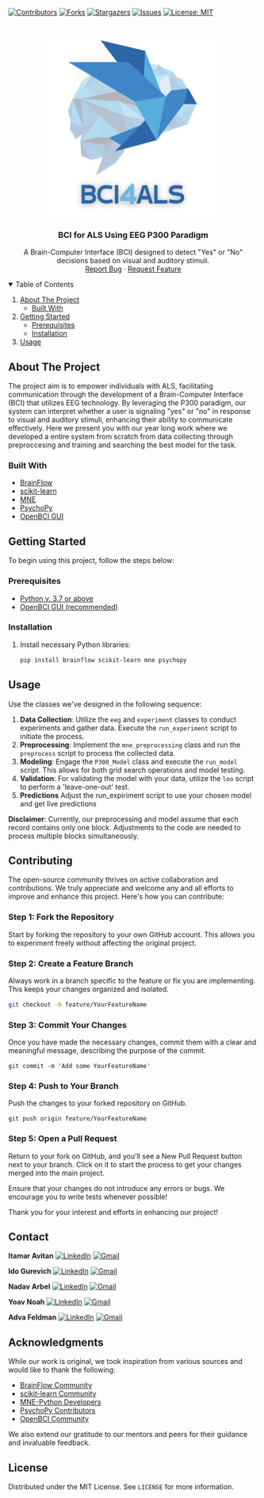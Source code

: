 
<!-- PROJECT SHIELDS -->
[![Contributors][contributors-shield]][contributors-url] [![Forks][forks-shield]][forks-url] [![Stargazers][stars-shield]][stars-url] 
[![Issues][issues-shield]][issues-url]
[![License: MIT](https://img.shields.io/badge/License-MIT-yellow.svg)](https://opensource.org/licenses/MIT)


<!-- PROJECT LOGO -->
<br />
<p align="center">
  <a href="https://github.com/arbelna/BCI4ALS">
    <img src="Pictures/logo.png" alt="Logo" width="360" height="360">
  </a>

  <h3 align="center">BCI for ALS Using EEG P300 Paradigm</h3>
  <p align="center">
    A Brain-Computer Interface (BCI) designed to detect "Yes" or "No" decisions based on visual  and auditory stimuli.
    <br />
    <a href="https://github.com/arbelna/BCI4ALS">Report Bug</a>
    ·
    <a href="https://github.com/arbelna/BCI4ALS">Request Feature</a>
  </p>
</p>

<!-- TABLE OF CONTENTS -->
<details open="open">
  <summary>Table of Contents</summary>
  <ol>
    <li>
      <a href="#about-the-project">About The Project</a>
      <ul>
        <li><a href="#built-with">Built With</a></li>
      </ul>
    </li>
    <li>
      <a href="#Getting Started">Getting Started</a>
      <ul>
        <li><a href="#prerequisites">Prerequisites</a></li>
        <li><a href="#installation">Installation</a></li>
      </ul>
    </li>
    <li><a href="#usage">Usage</a></li>
  </ol>
</details>

<!-- ABOUT THE PROJECT -->
## About The Project
The project aim is to empower individuals with ALS, facilitating communication through the development of a Brain-Computer Interface (BCI) that utilizes EEG technology. By leveraging the P300 paradigm, our system can interpret whether a user is signaling "yes" or "no" in response to visual and auditory stimuli, enhancing their ability to communicate effectively.
Here we present you with our year long work where we developed a entire system from scratch from data collecting through preproccesing and training and searching the best model for the task. 

### Built With

- [BrainFlow](https://brainflow.org/)
- [scikit-learn](https://scikit-learn.org/)
- [MNE](https://mne.tools/)
- [PsychoPy](https://www.psychopy.org/)
- [OpenBCI GUI](https://github.com/OpenBCI/OpenBCI_GUI)


<!-- Getting Started -->
## Getting Started

To begin using this project, follow the steps below:

### Prerequisites

- [Python v. 3.7 or above](https://www.python.org/downloads/)
- [OpenBCI GUI (recommended)](https://openbci.com/index.php/downloads)

### Installation

1. Install necessary Python libraries:
   ```sh
   pip install brainflow scikit-learn mne psychopy


<!-- USAGE -->

## Usage

Use the classes we've designed in the following sequence:

1.  **Data Collection**: Utilize the `eeg` and `experiment` classes to conduct experiments and gather data. Execute the `run_experiment` script to initiate the process.
2.  **Preprocessing**: Implement the `mne_preprocessing` class and run the `preprocess` script to process the collected data.
3.  **Modeling**: Engage the `P300_Model` class and execute the `run_model` script. This allows for both grid search operations and model testing.
4.  **Validation**: For validating the model with your data, utilize the `loo` script to perform a 'leave-one-out' test.
5.  **Predictions** Adjust the  run_expiriment script to use your chosen model and get live predictions

**Disclaimer**: Currently, our preprocessing and model assume that each record contains only one block. Adjustments to the code are needed to process multiple blocks simultaneously.
<!-- Contributing -->
## Contributing

The open-source community thrives on active collaboration and contributions. We truly appreciate and welcome any and all efforts to improve and enhance this project. Here's how you can contribute:

### Step 1: Fork the Repository
Start by forking the repository to your own GitHub account. This allows you to experiment freely without affecting the original project.

### Step 2: Create a Feature Branch
Always work in a branch specific to the feature or fix you are implementing. This keeps your changes organized and isolated.
```sh
git checkout -b feature/YourFeatureName
```
### Step 3: Commit Your Changes
Once you have made the necessary changes, commit them with a clear and meaningful message, describing the purpose of the commit.
```
git commit -m 'Add some YourFeatureName'
```
### Step 4: Push to Your Branch
Push the changes to your forked repository on GitHub.
```
git push origin feature/YourFeatureName
```

### Step 5: Open a Pull Request
Return to your fork on GitHub, and you'll see a New Pull Request button next to your branch. Click on it to start the process to get your changes merged into the main project.

Ensure that your changes do not introduce any errors or bugs. We encourage you to write tests whenever possible!

Thank you for your interest and efforts in enhancing our project!



## Contact
<!-- Itamar Avitan's details -->
**Itamar Avitan** [![LinkedIn][linkedin-shield]](https://www.linkedin.com/in/itamar-avitan/) [![Gmail][gmail-shield]](mailto:Itamar811@gmail.com)

<!-- Ido Gurevich's details -->
**Ido Gurevich** [![LinkedIn][linkedin-shield]](https://www.linkedin.com/in/ido-gurevich-704167239/) [![Gmail][gmail-shield]](mailto:idogurevich20@gmail.com)

<!-- Nadav Arbel's details -->
**Nadav Arbel** [![LinkedIn][linkedin-shield]](https://www.linkedin.com/in/nadav-arbel-83b9b4234/) [![Gmail][gmail-shield]](mailto:nadav.arbel05@gmail.com)

<!-- Yoav Noah's details -->
**Yoav Noah** [![LinkedIn][linkedin-shield]](https://www.linkedin.com/in/yoavno/) [![Gmail][gmail-shield]](mailto:yoav1131@gmail.com)

<!-- Adva Feldman's details -->
**Adva Feldman** [![LinkedIn][linkedin-shield]](https://www.linkedin.com/in/adva-feldman-8b49171b9/) [![Gmail][gmail-shield]](mailto:adva430@gmail.com)



<!-- ACKNOWLEDGMENTS -->
## Acknowledgments

While our work is original, we took inspiration from various sources and would like to thank the following:

* [BrainFlow Community](https://brainflow.org/)
* [scikit-learn Community](https://scikit-learn.org/)
* [MNE-Python Developers](https://mne.tools/)
* [PsychoPy Contributors](https://www.psychopy.org/)
* [OpenBCI Community](https://github.com/OpenBCI/OpenBCI_GUI)

We also extend our gratitude to our mentors and peers for their guidance and invaluable feedback.

<!-- LICENSE -->
## License

Distributed under the MIT License. See `LICENSE` for more information.





<!-- MARKDOWN LINKS & IMAGES -->
[contributors-shield]: https://img.shields.io/github/contributors/arbelna/BCI4ALS.svg?style=for-the-badge
[contributors-url]: https://github.com/arbelna/BCI4ALS/graphs/contributors
[forks-shield]: https://img.shields.io/github/forks/arbelna/BCI4ALS.svg?style=for-the-badge
[forks-url]: https://github.com/arbelna/BCI4ALS/network/members
[stars-shield]: https://img.shields.io/github/stars/arbelna/BCI4ALS.svg?style=for-the-badge
[stars-url]: https://github.com/arbelna/BCI4ALS/stargazers
[issues-shield]: https://img.shields.io/github/issues/arbelna/BCI4ALS.svg?style=for-the-badge
[issues-url]: https://github.com/arbelna/BCI4ALS/issues
[license-shield]: https://img.shields.io/github/license/arbelna/BCI4ALS.svg?style=for-the-badge
[license-url]: https://github.com/arbelna/BCI4ALS/blob/main/LICENSE
[linkedin-shield]: https://img.shields.io/badge/-LinkedIn-black.svg?style=for-the-badge&logo=linkedin&colorB=555
[linkedin-url]: https://linkedin.com/in/arbelna

[linkedin-shield]: https://img.shields.io/badge/-LinkedIn-black.svg?style=for-the-badge&logo=linkedin&colorB=555
[gmail-shield]: https://img.shields.io/badge/-Gmail-red?style=for-the-badge&logo=gmail&colorB=D14836
